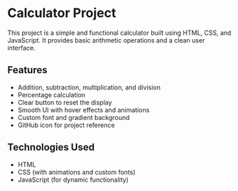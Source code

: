 # Calculator Project

This project is a simple and functional calculator built using HTML, CSS, and JavaScript. It provides basic arithmetic operations and a clean user interface.

## Features
- Addition, subtraction, multiplication, and division
- Percentage calculation
- Clear button to reset the display
- Smooth UI with hover effects and animations
- Custom font and gradient background
- GitHub icon for project reference

## Technologies Used
- HTML
- CSS (with animations and custom fonts)
- JavaScript (for dynamic functionality)


